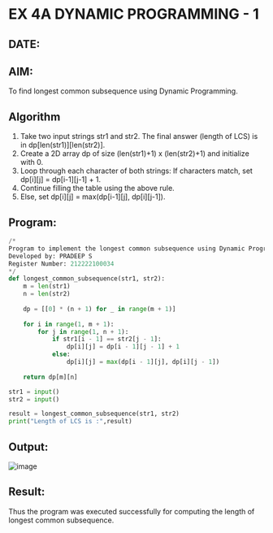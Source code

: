 # EX 4A DYNAMIC PROGRAMMING - 1
## DATE: 
## AIM:
To find longest common subsequence using Dynamic Programming.



## Algorithm
1. Take two input strings str1 and str2.
The final answer (length of LCS) is in dp[len(str1)][len(str2)].
2. Create a 2D array dp of size (len(str1)+1) x (len(str2)+1) and initialize with 0.
3. Loop through each character of both strings:
      If characters match, set dp[i][j] = dp[i-1][j-1] + 1.
4. Continue filling the table using the above rule. 
5. Else, set dp[i][j] = max(dp[i-1][j], dp[i][j-1]).  

## Program:
```Python
/*
Program to implement the longest common subsequence using Dynamic Programming.
Developed by: PRADEEP S
Register Number: 212222100034
*/
def longest_common_subsequence(str1, str2):
    m = len(str1)
    n = len(str2)
    
    dp = [[0] * (n + 1) for _ in range(m + 1)]
    
    for i in range(1, m + 1):
        for j in range(1, n + 1):
            if str1[i - 1] == str2[j - 1]:
                dp[i][j] = dp[i - 1][j - 1] + 1
            else:
                dp[i][j] = max(dp[i - 1][j], dp[i][j - 1])
    
    return dp[m][n]

str1 = input()
str2 = input()

result = longest_common_subsequence(str1, str2)
print("Length of LCS is :",result)
```

## Output:

![image](https://github.com/user-attachments/assets/b971ae55-3f3b-4269-9b65-94dbef527aef)



## Result:
Thus the program was executed successfully for computing the length of longest common subsequence.
